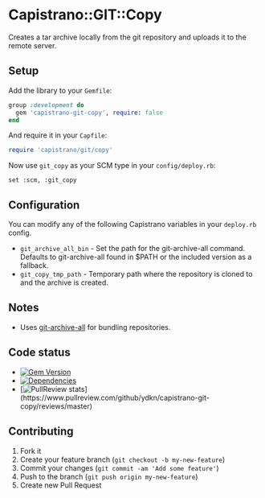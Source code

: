 # Capistrano::GIT::Copy

Creates a tar archive locally from the git repository and uploads it to the remote server.

## Setup

Add the library to your `Gemfile`:

```ruby
group :development do
  gem 'capistrano-git-copy', require: false
end
```

And require it in your `Capfile`:

```ruby
require 'capistrano/git/copy'
```

Now use `git_copy` as your SCM type in your `config/deploy.rb`:

    set :scm, :git_copy

## Configuration

You can modify any of the following Capistrano variables in your `deploy.rb` config.

- `git_archive_all_bin`     - Set the path for the git-archive-all command. Defaults to git-archive-all found in $PATH or the included version as a fallback.
- `git_copy_tmp_path`       - Temporary path where the repository is cloned to and the archive is created.

## Notes

* Uses [git-archive-all](https://github.com/Kentzo/git-archive-all) for bundling repositories.

## Code status

* [![Gem Version](https://badge.fury.io/rb/capistrano-git-copy.png)](http://badge.fury.io/rb/capistrano-git-copy)
* [![Dependencies](https://gemnasium.com/ydkn/capistrano-git-copy.png?travis)](https://gemnasium.com/ydkn/capistrano-git-copy)
* [![PullReview stats](https://www.pullreview.com/github/ydkn/capistrano-git-copy/badges/master.svg?)](https://www.pullreview.com/github/ydkn/capistrano-git-copy/reviews/master)

## Contributing

1. Fork it
2. Create your feature branch (`git checkout -b my-new-feature`)
3. Commit your changes (`git commit -am 'Add some feature'`)
4. Push to the branch (`git push origin my-new-feature`)
5. Create new Pull Request
